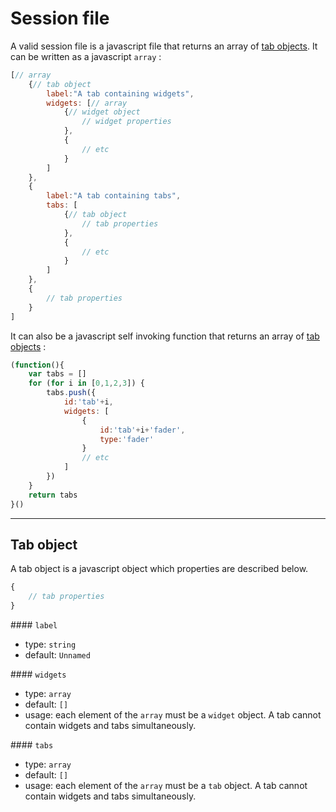 # Session file

A valid session file is a javascript file that returns an array of [tab objects](#tab-object). It can be written as a javascript `array` :

```js
[// array
    {// tab object
        label:"A tab containing widgets",
        widgets: [// array
            {// widget object
                // widget properties
            },
            {
                // etc
            }
        ]
    },
    {
        label:"A tab containing tabs",
        tabs: [
            {// tab object
                // tab properties
            },
            {
                // etc
            }
        ]
    },
    {
        // tab properties
    }
]
```

It can also be a javascript self invoking function that returns an array of [tab objects](#tab-object) :

```js
(function(){
    var tabs = []
    for (for i in [0,1,2,3]) {
        tabs.push({
            id:'tab'+i,
            widgets: [
                {
                    id:'tab'+i+'fader',
                    type:'fader'
                }
                // etc
            ]
        })
    }
    return tabs
}()

```

----

## Tab object

A tab object is a javascript object which properties are described below.

```js
{
    // tab properties
}
```

#### `label`
- type: `string`
- default: `Unnamed`

#### `widgets`
- type: `array`
- default: `[]`
- usage: each element of the `array` must be a `widget` object. A tab cannot contain widgets and tabs simultaneously.

#### `tabs`
- type: `array`
- default: `[]`
- usage: each element of the `array` must be a `tab` object. A tab cannot contain widgets and tabs simultaneously.
